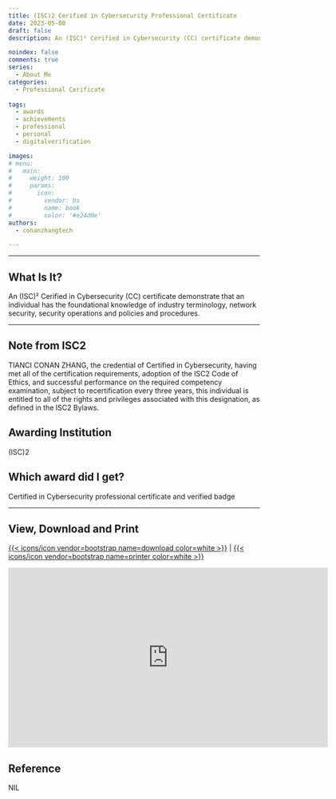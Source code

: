 ```yaml
---
title: (ISC)2 Cerified in Cybersecurity Professional Certificate
date: 2023-05-08
draft: false
description: An (ISC)² Cerified in Cybersecurity (CC) certificate demonstrate that an individual has the foundational knowledge of industry terminology, network security, security operations and policies and procedures.

noindex: false
comments: true
series:
  - About Me
categories:
  - Professional Cerificate
  
tags:
  - awards
  - achievements
  - professional
  - personal
  - digitalverification

images:
# menu:
#   main:
#     weight: 100
#     params:
#       icon:
#         vendor: bs
#         name: book
#         color: '#e24d0e'
authors:
  - conanzhangtech

---
```



---
## What Is It?

An (ISC)² Cerified in Cybersecurity (CC) certificate demonstrate that an individual has the foundational knowledge of industry terminology, network security, security operations and policies and procedures.

---

## Note from ISC2

TIANCI CONAN ZHANG, the credential of Certified in Cybersecurity, having met all of the certification requirements, adoption of the ISC2 Code of Ethics, and successful performance on the required competency examination, subject to recertification every three years, this individual is entitled to all of the rights and privileges associated with this designation, as defined in the ISC2 Bylaws.

## Awarding Institution

(ISC)2

## Which award did I get?

Certified in Cybersecurity professional certificate and verified badge


<hr>

## View, Download and Print
[{{< icons/icon vendor=bootstrap name=download color=white >}}](https://conanzhangtech.sharepoint.com/sites/DocumentLibrary-Certification/_layouts/15/download.aspx?SourceUrl=%2Fsites%2FDocumentLibrary%2DCertification%2FShared%20Documents%2FMain%20Document%20Library%2FAll%2FISC2CC%20%2D%20ZHANG%20TIANCI%20CONAN%20ID1617512%2Epdf) | [{{< icons/icon vendor=bootstrap name=printer color=white >}}](https://conanzhangtech.sharepoint.com/sites/DocumentLibrary-Certification/Shared%20Documents/Main%20Document%20Library/All/ISC2CC%20-%20ZHANG%20TIANCI%20CONAN%20ID1617512.pdf)

<iframe src="https://conanzhangtech.sharepoint.com/sites/DocumentLibrary-Certification/_layouts/15/embed.aspx?UniqueId=64560574-4eb3-4dd5-bd43-3b498e99a4b6" width="640" height="360" frameborder="0" scrolling="no" allowfullscreen title="ISC2CC - ZHANG TIANCI CONAN ID1617512.pdf"></iframe>

## Reference

NIL


